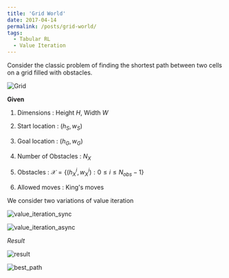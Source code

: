 ```yaml
---
title: 'Grid World'
date: 2017-04-14
permalink: /posts/grid-world/
tags:
  - Tabular RL
  - Value Iteration
---
```


Consider the classic problem of finding the shortest path between two cells on a grid filled with obstacles.

![Grid](https://adi3e08.github.io/files/blog/grid-world/imgs/grid.png)

**Given**

1.  Dimensions : Height $H$, Width $W$

2.  Start location : $(h_{S},w_{S})$

3.  Goal location : $(h_{G},w_{G})$

4.  Number of Obstacles : $N_{X}$

5.  Obstacles :
    $\mathcal{X} = \{ (h_{X}^{i},w_{X}^{i}):  0 \leq i \leq N_{obs}-1 \}$

6.  Allowed moves : King's moves

We consider two variations of value iteration

![value_iteration_sync](https://adi3e08.github.io/files/blog/grid-world/imgs/value_iteration_sync.png)

![value_iteration_async](https://adi3e08.github.io/files/blog/grid-world/imgs/value_iteration_async.png)

*Result*

![result](https://adi3e08.github.io/files/blog/grid-world/imgs/result.png)

![best_path](https://adi3e08.github.io/files/blog/grid-world/imgs/best_path.png)
